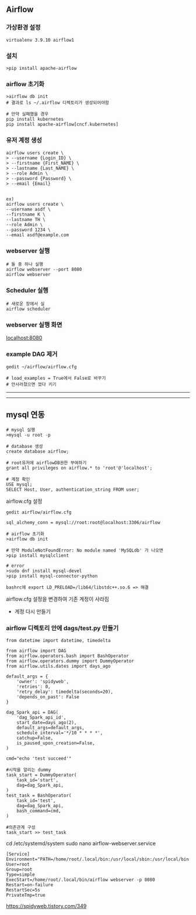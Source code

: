 ## Airflow

### 가상환경 설정
```
virtualenv 3.9.10 airflow1
```

### 설치
```
>pip install apache-airflow
```

### airflow 초기화
```
>airflow db init
# 결과로 ls ~/.airflow 디렉토리가 생성되어야함

# 만약 실패했을 경우
pip install kubernetes
pip install apache-airflow[cncf.kubernetes]
```

### 유저 계정 생성

```
airflow users create \ 
> --username {Login_ID} \
> --firstname {First_NAME} \ 
> --lastname {Last_NAME} \
> --role Admin \ 
> --password {Password} \
> --email {Email}


ex)
airflow users create \
--username asdf \
--firstname K \
--lastname TH \
--role Admin \
--password 1234 \
--email asdf@example.com

```

### webserver 실행
```
# 둘 중 하나 실행
airflow webserver --port 8080
airflow webserver
```

### Scheduler 실행
```
# 새로운 창에서 실
airflow scheduler
```

### webserver 실행 화면
<localhost:8080>

### example DAG 제거
```
gedit ~/airflow/airflow.cfg
```
```
# load_examples = True에서 False로 바꾸기
# 안사라졌으면 껐다 키기
```
--- 
---
## mysql 연동
```
# mysql 실행
>mysql -u root -p

# database 생성
create database airflow;

# root유저에 airflowDB권한 부여하기
grant all privileges on airflow.* to 'root'@'localhost';

# 계정 확인
USE mysql;
SELECT Host, User, authentication_string FROM user;
```

airflow.cfg 설정
```
gedit airflow/airflow.cfg
```
```
sql_alchemy_conn = mysql://root:root@localhost:3306/airflow
```

```
# airflow 초기화
>airflow db init

# 만약 ModuleNotFoundError: No module named 'MySQLdb' 가 나오면
>pip install mysqlclient

# error 
>sudo dnf install mysql-devel
>pip install mysql-connector-python

bashrc에 export LD_PRELOAD=/lib64/libstdc++.so.6 => 해결
```

airflow.cfg 설정을 변경하여 기존 계정이 사라짐 
- 계정 다시 만들기

### airflow 디렉토리 안에 dags/test.py 만들기
```
from datetime import datetime, timedelta

from airflow import DAG
from airflow.operators.bash import BashOperator
from airflow.operators.dummy import DummyOperator
from airflow.utils.dates import days_ago

default_args = {
    'owner': 'spidyweb',
    'retries': 0,
    'retry_delay': timedelta(seconds=20),
    'depends_on_past': False
}

dag_Spark_api = DAG(
    'dag_Spark_api_id',
    start_date=days_ago(2),
    default_args=default_args,
    schedule_interval='*/10 * * * *',
    catchup=False,
    is_paused_upon_creation=False,
)

cmd="echo 'test succeed'"

#시작을 알리는 dummy
task_start = DummyOperator(
    task_id='start',
    dag=dag_Spark_api,
)
test_task = BashOperator(
    task_id='test',
    dag=dag_Spark_api,
    bash_command=cmd,
)

#의존관계 구성
task_start >> test_task
```

cd /etc/systemd/system
sudo nano airflow-webserver.service
```
[Service]
Environment="PATH=/home/root/.local/bin:/usr/local/sbin:/usr/local/bin:/usr/sbin:/usr/bin:/sbin:/bin"
User=root
Group=root
Type=simple
ExecStart=/home/root/.local/bin/airflow webserver -p 8080
Restart=on-failure
RestartSec=5s
PrivateTmp=true
```
<https://spidyweb.tistory.com/349>
